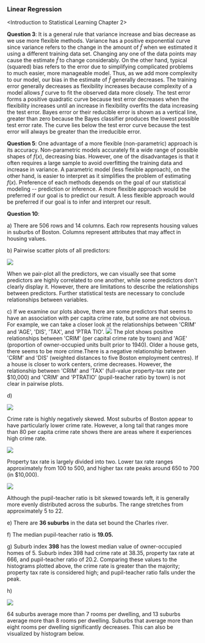 ### Linear Regression

\<Introduction to Statistical Learning Chapter 2\>

**Question 3**: It is a general rule that variance increase and bias decrease as we use more flexible methods. Variance has a positive exponential curve since variance refers to the change in the amount of $\hat f$ when we estimated it using a different training data set. Changing any one of the data points may cause the estimate $\hat f$ to change considerably. On the other hand, typical (squared) bias refers to the error due to simplifying complicated problems to much easier, more manageable model. Thus, as we add more complexity to our model, our bias in the estimate of $\hat f$ generally decreases. The training error generally decreases as flexibility increases because complexity of a model allows $f$ curve to fit the observed data more closely. The test error forms a positive quadratic curve because test error decreases when the flexibility increases until an increase in flexibility overfits the data increasing the test error. Bayes error or their reducible error is shown as a vertical line, greater than zero because the Bayes classifier produces the lowest possible test error rate. The curve lies below the test error curve because the test error will always be greater than the irreducible error.

**Question 5**: One advantage of a more flexible (non-parametric) approach is its accuracy. Non-parametric models accurately fit a wide range of possible shapes of $f(x)$, decreasing bias. However, one of the disadvantages is that it often requires a large sample to avoid overfitting the training data and increase in variance. A parametric model (less flexible approach), on the other hand, is easier to interpret as it simplifies the problem of estimating $f(x)$. Preference of each methods depends on the goal of our statistical modeling -- prediction or inference. A more flexible approach would be preferred if our goal is to predict our result. A less flexible approach would be preferred if our goal is to infer and interpret our result.

**Question 10**:

a) There are 506 rows and 14 columns. Each row represents housing values in suburbs of Boston. Columns represent attributes that may affect in housing values.

b) Pairwise scatter plots of all predictors:

![](images/paste-EB8A7C37.png)

When we pair-plot all the predictors, we can visually see that some predictors are highly correlated to one another, while some predictors don't clearly display it. However, there are limitations to describe the relationships between predictors. Further statistical tests are necessary to conclude relationships between variables.

c) If we examine our plots above, there are some predictors that seems to have an
association with per capita crime rate, but some are not obvious. For example, we can
take a closer look at the relationships between 'CRIM' and 'AGE', 'DIS', 'TAX', and
'PTRA TIO'.
![](images/paste-6DA35809.png)
The plot shows positive relationships between 'CRIM' (per capital crime rate by town) and
'AGE' (proportion of owner-occupied units built prior to 1940). Older a house gets, there
seems to be more crime.There is a negative relationship between 'CRIM' and 'DIS' (weighted distances to five Boston employment centres). If a house is closer to work centers, crime decreases. However, the relationship between 'CRIM' and 'TAX' (full-value property-tax rate per
\$10,000) and 'CRIM' and 'PTRATIO' (pupil-teacher ratio by town) is not clear in pairwise
plots.

d)

![](images/paste-35A26BF7.png)

Crime rate is highly negatively skewed. Most suburbs of Boston appear to have
particularly lower crime rate. However, a long tail that ranges more than 80 per capita
crime rate shows there are areas where it experiences high crime rate.

![](images/paste-CE32DE5E.png)

Property tax rate is largely divided into two. Lower tax rate ranges approximately from
100 to 500, and higher tax rate peaks around 650 to 700 (in \$10,000).

![](images/paste-FDD350C5.png)

Although the pupil-teacher ratio is bit skewed towards left, it is generally more evenly distributed across the suburbs. The range stretches from approximately 5 to 22.

e) There are **36 suburbs** in the data set bound the Charles river.

f) The median pupil-teacher ratio is **19.05.**

g) Suburb index **398** has the lowest median value of owner-occupied homes of 5. Suburb index 398 had crime rate at 38.35, property tax rate at 666, and pupil-teacher ratio of
20.2. Comparing these values to the histograms plotted above, the crime rate is greater
than the majority; property tax rate is considered high; and pupil-teacher ratio falls under
the peak.

h)

![](images/paste-B6E5020F.png)

64 suburbs average more than 7 rooms per dwelling, and 13 suburbs average more than 8
rooms per dwelling. Suburbs that average more than eight rooms per dwelling significantly decreases. This can also be visualized by histogram below.
